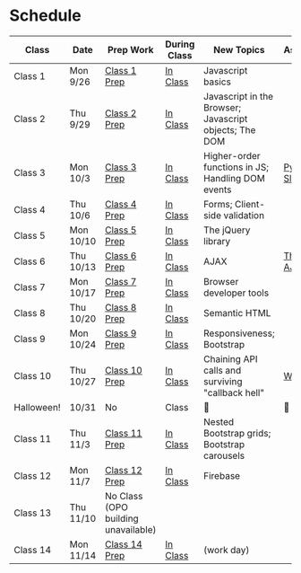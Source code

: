 
# Schedule

Class | Date | Prep Work | During Class | New Topics | Assignment | Assignment Due
|-----|------|-----------|--------------|------------|------------|---------------|
Class 1 | Mon 9/26 | [Class 1 Prep](./class1-prep) | [In Class](./class1) | Javascript basics | | |
Class 2 | Thu 9/29 | [Class 2 Prep](./class2-prep) | [In Class](./class2) | Javascript in the Browser; Javascript objects; The DOM | | |
Class 3 | Mon 10/3 | [Class 3 Prep](./class3-prep) | [In Class](./class3) | Higher-order functions in JS; Handling DOM events | [Pyramid Slide][pyramid-slide] | |
Class 4 | Thu 10/6 | [Class 4 Prep](./class4-prep) | [In Class](./class4) | Forms; Client-side validation | | |
Class 5 | Mon 10/10 | [Class 5 Prep](./class5-prep) | [In Class](./class5) | The jQuery library | | |
Class 6 | Thu 10/13 | [Class 6 Prep](./class6-prep) | [In Class](./class6) | AJAX | [The AJAXson 5][ajaxson-5] | [Pyramid Slide][pyramid-slide] |
Class 7 | Mon 10/17 | [Class 7 Prep](./class7-prep) | [In Class](./class7) | Browser developer tools | | |
Class 8 | Thu 10/20 | [Class 8 Prep](./class8-prep) | [In Class](./class8) | Semantic HTML | | | |
Class 9 | Mon 10/24 | [Class 9 Prep](./class9-prep) | [In Class](./class9) | Responsiveness; Bootstrap | |
Class 10 | Thu 10/27 | [Class 10 Prep](./class10-prep) | [In Class](./class10) | Chaining API calls and surviving "callback hell" | [Word Up!][word-up] | |
Halloween! | 10/31 | No | Class | 👻 | 🎃 | 👾 |
Class 11 | Thu 11/3 | [Class 11 Prep](./class11-prep) | [In Class](./class11) | Nested Bootstrap grids; Bootstrap carousels | | [The AJAXson 5][ajaxson-5] |
Class 12 | Mon 11/7 | [Class 12 Prep](./class12-prep) | [In Class](./class12) | Firebase | | |
Class 13 | Thu 11/10 | No Class (OPO building unavailable) | | | | |
Class 14 | Mon 11/14 | [Class 14 Prep](./class14-prep) | [In Class](./class14) | (work day) | | [Word Up!][word-up]


[pyramid-slide]: ../materials/assignments/pyramid-slide
[ajaxson-5]: ../materials/assignments/ajaxson-5
[word-up]: ../materials/assignments/word-up
